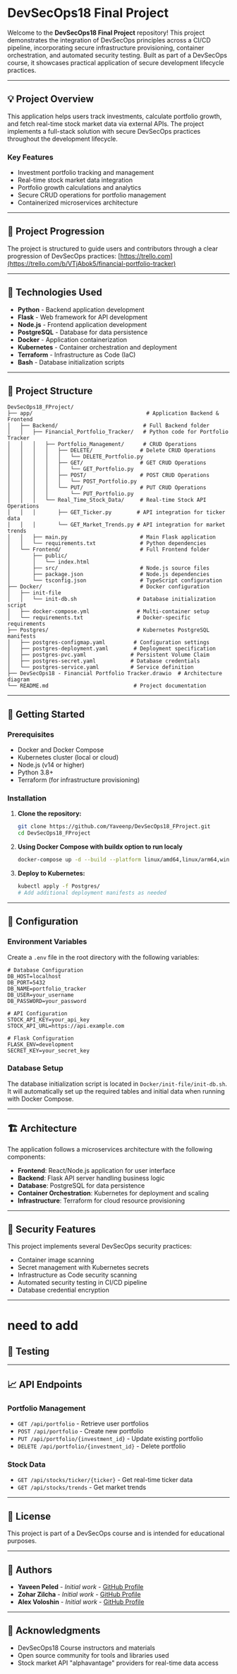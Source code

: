# DevSecOps18 Final Project

Welcome to the **DevSecOps18 Final Project** repository! This project demonstrates the integration of DevSecOps principles across a CI/CD pipeline, incorporating secure infrastructure provisioning, container orchestration, and automated security testing. Built as part of a DevSecOps course, it showcases practical application of secure development lifecycle practices.

---

## 💡 Project Overview

This application helps users track investments, calculate portfolio growth, and fetch real-time stock market data via external APIs. The project implements a full-stack solution with secure DevSecOps practices throughout the development lifecycle.

### Key Features
- Investment portfolio tracking and management
- Real-time stock market data integration
- Portfolio growth calculations and analytics
- Secure CRUD operations for portfolio management
- Containerized microservices architecture

---

## 🏁 Project Progression
The project is structured to guide users and contributors through a clear progression of DevSecOps practices:
[https://trello.com](https://trello.com/b/VTjAbok5/financial-portfolio-tracker)

---

## 🧰 Technologies Used

- **Python** - Backend application development
- **Flask** - Web framework for API development
- **Node.js** - Frontend application development
- **PostgreSQL** - Database for data persistence
- **Docker** - Application containerization
- **Kubernetes** - Container orchestration and deployment
- **Terraform** - Infrastructure as Code (IaC)
- **Bash** - Database initialization scripts

---

## 📁 Project Structure

```
DevSecOps18_FProject/
├── app/                                    # Application Backend & Frontend
│   ├── Backend/                           # Full Backend folder
│   │   ├── Financial_Portfolio_Tracker/   # Python code for Portfolio Tracker
│   │   │   ├── Portfolio_Management/      # CRUD Operations
│   │   │   │   ├── DELETE/               # Delete CRUD Operations
│   │   │   │   │   └── DELETE_Portfolio.py
│   │   │   │   ├── GET/                  # GET CRUD Operations
│   │   │   │   │   └── GET_Portfolio.py
│   │   │   │   ├── POST/                 # POST CRUD Operations
│   │   │   │   │   └── POST_Portfolio.py
│   │   │   │   └── PUT/                  # PUT CRUD Operations
│   │   │   │       └── PUT_Portfolio.py
│   │   │   └── Real_Time_Stock_Data/     # Real-time Stock API Operations
│   │   │       ├── GET_Ticker.py        # API integration for ticker data
│   │   │       └── GET_Market_Trends.py # API integration for market trends
│   │   ├── main.py                       # Main Flask application
│   │   └── requirements.txt              # Python dependencies
│   └── Frontend/                         # Full Frontend folder
│       ├── public/
│       │   └── index.html
│       ├── src/                          # Node.js source files
│       ├── package.json                  # Node.js dependencies
│       └── tsconfig.json                 # TypeScript configuration
├── Docker/                               # Docker configuration
│   ├── init-file
│   │   └── init-db.sh                   # Database initialization script
│   ├── docker-compose.yml               # Multi-container setup                       
│   └── requirements.txt                 # Docker-specific requirements
├── Postgres/                            # Kubernetes PostgreSQL manifests
│   ├── postgres-configmap.yaml         # Configuration settings
│   ├── postgres-deployment.yaml        # Deployment specification
│   ├── postgres-pvc.yaml              # Persistent Volume Claim
│   ├── postgres-secret.yaml           # Database credentials
│   └── postgres-service.yaml          # Service definition
├── DevSecOps18 - Financial Portfolio Tracker.drawio  # Architecture diagram
└── README.md                           # Project documentation
```

---

## 🚀 Getting Started

### Prerequisites
- Docker and Docker Compose
- Kubernetes cluster (local or cloud)
- Node.js (v14 or higher)
- Python 3.8+
- Terraform (for infrastructure provisioning)

### Installation

1. **Clone the repository:**
   ```bash
   git clone https://github.com/Yaveenp/DevSecOps18_FProject.git
   cd DevSecOps18_FProject
   ```
2. **Using Docker Compose with buildx option to run localy**
      ```bash
   docker-compose up -d --build --platform linux/amd64,linux/arm64,windows/amd64
   ``` 

3. **Deploy to Kubernetes:**
   ```bash
   kubectl apply -f Postgres/
   # Add additional deployment manifests as needed
   ```

---

## 🔧 Configuration

### Environment Variables
Create a `.env` file in the root directory with the following variables:
```env
# Database Configuration
DB_HOST=localhost
DB_PORT=5432
DB_NAME=portfolio_tracker
DB_USER=your_username
DB_PASSWORD=your_password

# API Configuration
STOCK_API_KEY=your_api_key
STOCK_API_URL=https://api.example.com

# Flask Configuration
FLASK_ENV=development
SECRET_KEY=your_secret_key
```

### Database Setup
The database initialization script is located in `Docker/init-file/init-db.sh`. It will automatically set up the required tables and initial data when running with Docker Compose.

---

## 🏗️ Architecture

The application follows a microservices architecture with the following components:

- **Frontend**: React/Node.js application for user interface
- **Backend**: Flask API server handling business logic
- **Database**: PostgreSQL for data persistence
- **Container Orchestration**: Kubernetes for deployment and scaling
- **Infrastructure**: Terraform for cloud resource provisioning

---

## 🔐 Security Features

This project implements several DevSecOps security practices:
- Container image scanning
- Secret management with Kubernetes secrets
- Infrastructure as Code security scanning
- Automated security testing in CI/CD pipeline
- Database credential encryption

---
# need to add
## 🧪 Testing 


---

## 📈 API Endpoints

### Portfolio Management
- `GET /api/portfolio` - Retrieve user portfolios
- `POST /api/portfolio` - Create new portfolio
- `PUT /api/portfolio/{investment_id}` - Update existing portfolio
- `DELETE /api/portfolio/{investment_id}` - Delete portfolio

### Stock Data
- `GET /api/stocks/ticker/{ticker}` - Get real-time ticker data
- `GET /api/stocks/trends` - Get market trends

---

## 📝 License

This project is part of a DevSecOps course and is intended for educational purposes.

---

## 👥 Authors

- **Yaveen Peled** - *Initial work* - [GitHub Profile](https://github.com/Yaveenp)
- **Zohar Zilcha** - *Initial work* - [GitHub Profile](https://github.com/ZoharZil)
- **Alex Voloshin** - *Initial work* - [GitHub Profile](https://github.com/AlexVol400)
---

## 🙏 Acknowledgments

- DevSecOps18 Course instructors and materials
- Open source community for tools and libraries used
- Stock market API "alphavantage" providers for real-time data access